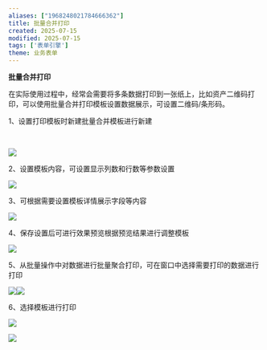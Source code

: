 ```yaml
---
aliases: ["1968248021784666362"]
title: 批量合并打印
created: 2025-07-15
modified: 2025-07-15
tags: ['表单引擎']
theme: 业务表单
---
```


**批量合并打印**

在实际使用过程中，经常会需要将多条数据打印到一张纸上，比如资产二维码打印，可以使用批量合并打印模板设置数据展示，可设置二维码/条形码。

1、设置打印模板时新建批量合并模板进行新建

‍

![](afa77657ffe687f16f580c3ce1a1a5ec.jpg)

2、设置模板内容，可设置显示列数和行数等参数设置

![](7802e05b360f568d6fc1bb5c06571845.jpg)

3、可根据需要设置模板详情展示字段等内容

![](34b77287976aef39d12983d544c88750.jpg)

4、保存设置后可进行效果预览根据预览结果进行调整模板

![](44b3be1288352d50a611b1422bff25d2.jpg)

5、从批量操作中对数据进行批量聚合打印，可在窗口中选择需要打印的数据进行打印

![](0c5ed203972b700c59f630f79542df36.jpg)![](635bf6a97f829a4eb58518bcfe846b7c.jpg)

6、选择模板进行打印

![](02ddefa93d27f50bf4296ad709fab071.jpg)

![](f1c5b3c5f8c67f7153ce050297de0fd7.jpg)
